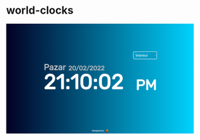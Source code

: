 # world-clocks
![sample screenshot](https://github.com/huseyinsglm/world-clocks/blob/dfdba40e32bf66ca07e83ecf765304d409da498d/img/screenshot.png?raw=true)
